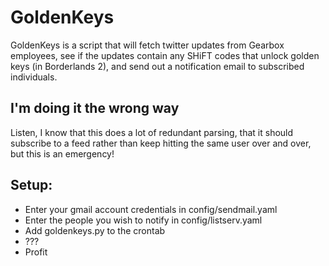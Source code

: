 # GoldenKeys
GoldenKeys is a script that will fetch twitter updates from Gearbox employees,
see if the updates contain any SHiFT codes that unlock golden keys (in 
Borderlands 2), and send out a notification email to subscribed individuals.

## I'm doing it the wrong way
Listen, I know that this does a lot of redundant parsing, that it should
subscribe to a feed rather than keep hitting the same user over and over, but
this is an emergency!

## Setup:
* Enter your gmail account credentials in config/sendmail.yaml
* Enter the people you wish to notify in config/listserv.yaml
* Add goldenkeys.py to the crontab
* ???
* Profit
